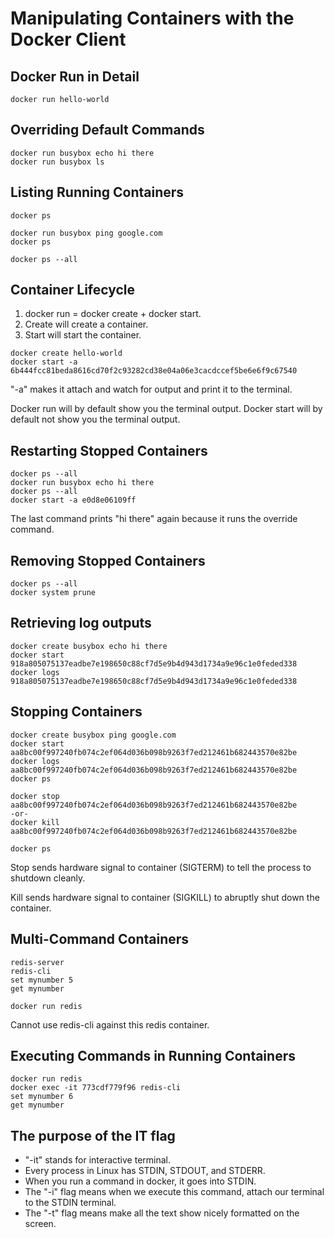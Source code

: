 # Manipulating Containers with the Docker Client

## Docker Run in Detail

```
docker run hello-world
```

## Overriding Default Commands

```
docker run busybox echo hi there
docker run busybox ls
```

## Listing Running Containers

```
docker ps

docker run busybox ping google.com
docker ps

docker ps --all
```

## Container Lifecycle

1. docker run = docker create + docker start.
2. Create will create a container.
3. Start will start the container.

```
docker create hello-world
docker start -a 6b444fcc81beda8616cd70f2c93282cd38e04a06e3cacdccef5be6e6f9c67540
```

"-a" makes it attach and watch for output and print it to the terminal.

Docker run will by default show you the terminal output. 
Docker start will by default not show you the terminal output.

## Restarting Stopped Containers

```
docker ps --all
docker run busybox echo hi there
docker ps --all
docker start -a e0d8e06109ff
```

The last command prints "hi there" again because it runs the override command.

## Removing Stopped Containers

```
docker ps --all
docker system prune
```

## Retrieving log outputs

```
docker create busybox echo hi there
docker start 918a805075137eadbe7e198650c88cf7d5e9b4d943d1734a9e96c1e0feded338
docker logs 918a805075137eadbe7e198650c88cf7d5e9b4d943d1734a9e96c1e0feded338
```

## Stopping Containers

```
docker create busybox ping google.com
docker start aa8bc00f997240fb074c2ef064d036b098b9263f7ed212461b682443570e82be
docker logs aa8bc00f997240fb074c2ef064d036b098b9263f7ed212461b682443570e82be
docker ps

docker stop aa8bc00f997240fb074c2ef064d036b098b9263f7ed212461b682443570e82be
-or-
docker kill aa8bc00f997240fb074c2ef064d036b098b9263f7ed212461b682443570e82be

docker ps
```

Stop sends hardware signal to container (SIGTERM) to tell the process to shutdown cleanly.

Kill sends hardware signal to container (SIGKILL) to abruptly shut down the container.

## Multi-Command Containers

```
redis-server
redis-cli
set mynumber 5
get mynumber
```

```
docker run redis
```

Cannot use redis-cli against this redis container.

## Executing Commands in Running Containers

```
docker run redis
docker exec -it 773cdf779f96 redis-cli
set mynumber 6
get mynumber
```

## The purpose of the IT flag

* "-it" stands for interactive terminal.
* Every process in Linux has STDIN, STDOUT, and STDERR.
* When you run a command in docker, it goes into STDIN.
* The "-i" flag means when we execute this command, attach our terminal to the STDIN terminal.
* The "-t" flag means make all the text show nicely formatted on the screen.
